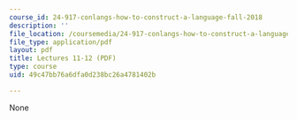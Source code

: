 ```yaml
---
course_id: 24-917-conlangs-how-to-construct-a-language-fall-2018
description: ''
file_location: /coursemedia/24-917-conlangs-how-to-construct-a-language-fall-2018/49c47bb76a6dfa0d238bc26a4781402b_MIT24_917f18_lec11_agreement.pdf
file_type: application/pdf
layout: pdf
title: Lectures 11-12 (PDF)
type: course
uid: 49c47bb76a6dfa0d238bc26a4781402b

---
```

None